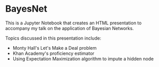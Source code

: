 # BayesNet

This is a Jupyter Notebook that creates an HTML presentation to accompany my talk on the application of Bayesian Networks.

Topics discussed in this presentation include:
* Monty Hall's Let's Make a Deal problem
* Khan Academy's proficiency estimator
* Using Expectation Maximization algorithm to impute a hidden node
